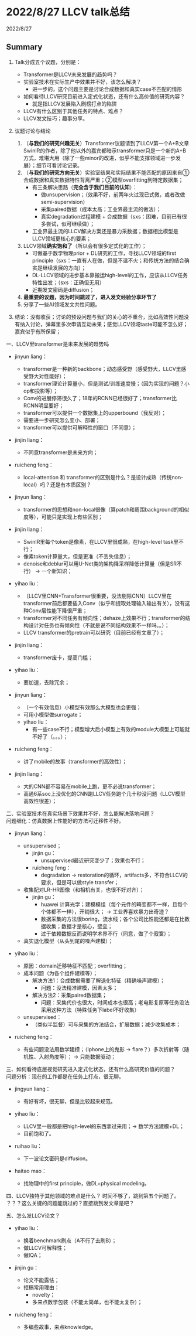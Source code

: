 # 2022/8/27 LLCV talk总结  

2022/8/27  

## Summary  
1. Talk分成五个议题，分别是：  
    * Transformer是LLCV未来发展的趋势吗？  
    * 实验室技术在实际生产中效果并不好，该怎么解决？  
        * 进一步的，这个问题主要是讨论合成数据和真实case不匹配的情形  
    * 如何看待LLCV研究目前进入定式化状态，还有什么高价值的研究内容？  
        * 就是指LLCV发展陷入刷榜打点的陷阱  
    * LLCV有什么区别于其他任务的特点、难点？  
    * LLCV发文技巧；趣事分享。  

2. 议题讨论与结论  
    1. （**与我们的研究兴趣无关**）Transformer议题请到了LLCV第一个A+B文章SwinIR的作者，除了他以外的嘉宾都暗示transformer只是一个新的A+B方式，难堪大用（除了一些minor的改进，似乎不能支撑领域进一步发展）；细节可看讨论记录。  
    2. （**与我们的研究方向无关**）实验室结果和实际结果不能匹配的原因来自①合成数据和真实数据特性背离严重；②模型overfitting到特定数据集；
        * 有三条解决思路（**完全含于我们目前的认知**）：  
            * 做unsupervision；（效果不好，前两年火过现已式微，或者改做semi-supervision）  
            * 采集paired数据（成本太高；工业界最主流的做法）；  
            * 真实degradation过程建模 + 合成数据（sxs：困难，目前已有很多尝试，似可继续做）；  
        * 工业界最主流的LLCV解决方案还是暴力采数据；数据相比模型是LLCV领域更核心的要素；  
    3. LLCV领域**确实饱和了**（所以会有很多定式化的工作）；
        * 可做基于数学物理prior + DL研究的工作，寻找LLCV领域的first principle（sxs：一直有人在做，但是不温不火；和传统方法的结合确实是继续发展的方向）；  
        * DL-LLCV领域的进步基本靠搬运high-level的工作，应该从LLCV任务特性出发；（sxs：正确但无用）
        * 近期发文密码是diffusion；  
    4. **最重要的议题，因为时间跳过了，进入发文经验分享环节了** 
    5. 分享了一些AI领域发文共性问题。  

3. 结论：没有收获；讨论的预设问题与我们的关心的不重合，比如高效性问题没有纳入讨论，弹幕里多次申请互动未果；感觉LLCV领域taste可能不怎么好；嘉宾似乎有所保留；

一、LLCV里transformer是未来发展的趋势吗
* jinyun liang：  
    * transformer是一种新的backbone；动态感受野（感受野大，LLCV里感受野大对性能好）；  
    * transformer理论计算量小，但是测试/训练速度慢；（因为实现的问题？小op和投影等）；  
    * Conv的进展停滞很久了；18年的RCNN已经很好了；transformer比RCNN明显要好；  
    * transformer可以提供一个数据集上的upperbound（我反对）；
    * 需要进一步研究怎么变小、部署；  
    * transformer可以提供可解释性的窗口（不同意）；  

* jinjin liang：  
    * 不同意transformer是未来方向；  

* ruicheng feng：  
    * local-attention 和 transformer的区别是什么？是设计成熟（传统non-local）吗？还是有本质区别？  

* jinyun liang：  
    * transformer的思想和non-local很像（算patch和周围background的相似度等），可能只是实现上有些区别；  

* jinjin liang：  
    * SwinIR里每个token是像素，在LLCV里很成熟，在high-level task里不行；  
    * 像素token计算量大，但是更准（不丢失信息）；  
    * denoise和deblur可以用U-Net类的架构降采样降低计算量（但是SR不行） -> 一个新知识；

* yihao liu：  
    * （LLCV里CNN+Transformer很重要，没法剔除CNN）LLCV里在transformer前后都要插入Conv（似乎和提取处理输入输出有关），没有这种Conv层性能下降很严重；  
    * transformer对不同任务有倾向性；dehaze上效果不行；transformer的结构设计对任务也有倾向性（不就是说不同结构效果不一样吗。。）；  
    * LLCV transformer的pretrain可以研究（目前已经有文章了）；  

* jinjin liang：  
    * transformer废卡，提高门槛；  

* yihao liu：  
    * 要加速，去除冗余；  

* jinyun liang：  
    * （一个有效信息）小模型有效那么大模型也会更强；  
    * 可用小模型做surrogate；  
    * yihao liu：
        * 有一些case不行；模型增大后小模型上有效的module大模型上可能就不好了（。。。）；

* ruicheng feng：
    * 讲了mobile的故事（transformer的高效性）；  

* jinjin liang：  
    * 大的CNN都不容易在mobile上跑，更不必说transformer； 
    * 高通6系soc上没优化的CNN跑LLCV任务跑个几十秒没问题（LLCV模型高效性很差）；

二、实验室技术在真实场景下效果并不好，怎么能解决落地问题？  
问题细化：仿真数据上性能好的方法可迁移性不好。  

* jinyun liang：  
    * unsupervised；
        * jinjin gu：
            * unsupervised最近研究变少了；效果也不行；    
        * ruicheng feng：  
            * degradation -> restoration的循环，artifacts多，不符合LLCV的要求，但是可以做style transfer；  
    * 收集配对LR-HR图像（和相机有关，也很不好对齐）；  
        * jinjin gu：  
            * huawei 计算光学；建模模组（每个元件的畸变都不一样，且每个个体都不一样），开销很大； -> 工业界喜欢暴力出奇迹？  
            * 数据采集的方法很boring，流水线；各个公司比性能还都是在比数据收集；数据才是核心，壁垒；    
            * 过于依赖数据反而说明学术界不行（同意，做了个寂寞）；  
    * 真实退化模型（从头到尾的噪声建模）；  

* yihao liu：  
    * 原因：domain迁移特征不匹配；overfitting；  
    * 成本问题（为各个组件建模等）；  
        * 解决方法1：合成数据需要了解退化特征（精确噪声建模）；  
            * 问题：没法精准建模，因素太多；  
        * 解决方法2：采集paired数据集；  
            * 问题：采集代价也很大，时间成本也很高；老电影复原等任务没法采用这种方法（特殊任务下label不好收集）  
    * unsupervised：  
        * （类似半监督）可与采集的方法结合，扩展数据；减少收集成本；  

* ruicheng feng：  
    * 有些问题没法用数学建模；（iphone上的鬼影 -> flare？）多次折射等（随机性、入射角度等）； -> 只能数据驱动；  


三、如何看待底层视觉研究进入定式化状态，还有什么高研究价值的问题？  
问题分析：现在的工作都是在任务上打点，很无聊。  

* jingyun liang：  
    * 有好有坏，很无聊，但是比较起来规范。  

* yihao liu：  
    * LLCV里一般都是把high-level的东西拿过来用；-> 数学方法建模+DL；
    * 目前饱和了。  

* ruihao liu：  
    * 下一波论文密码是diffusion。  

* haitao mao：  
    * 找物理中的first principle，做DL+physical modeling。  

四、LLCV独特于其他领域的难点是什么？
时间不够了，跳到第五个问题了。
？？？这么关键的问题能跳过的？直接跳到发文章是吧？  


五、怎么发LLCV论文？  
* yihao liu：  
    * 换着benchmark刷点（A不行了去刷B）；  
    * 做LLCV可解释性；  
    * 做IQA；  

* jinjin gu：
    * 论文不能露怯；  
    * 拒稿常用理由：  
        * novelty；  
        * 多来点数学包装（不能太简单，也不能太复杂）；  

* ruicheng feng：  
    * 多编些故事，来点knowledge。  

